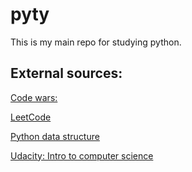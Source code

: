 # pyty
This is my main repo for studying python.

## External sources:
[Code wars:](https://www.codewars.com)

[LeetCode](https://leetcode.com/problems)

[Python data structure](https://github.com/bfaure/Python3_Data_Structures)

[Udacity: Intro to computer science](https://classroom.udacity.com/courses/cs101)